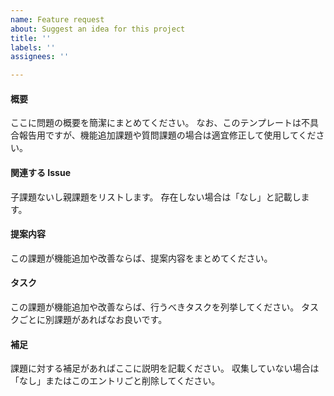 ```yaml
---
name: Feature request
about: Suggest an idea for this project
title: ''
labels: ''
assignees: ''

---
```


<!--

■ タイトルについて

課題のタイトルはリリースノートに反映されます。
句読点は「、。」ではなく「，．」を用いて、課題に対する対応が明示的なタイトルをつけてください。

- 悪い例
    - CI 環境でたまに発生するエラーについて
    - Python ブロックの初期化のタイミングを知る方法
- 良い例
    - CI 環境で低頻度で発生するテストエラーの修正
    - flow::python::Proxy ブロックで flow_python の初期化を待つように修正

■ Assignee

課題の担当者を選択します。
不明な場合は登録者の上長または登録者自身に設定してください。

■ Label について

以下のルールで Label をつけます。

- bug: 不具合、または不具合と思われる場合
- documentation: ドキュメントに関する要望
- duplicate: 同じ内容の課題が既に存在する場合、このラベルを追加してクローズする
- enhancement: 機能追加や改善を行う場合
- good first issue: 初学者向けによく情報がまとまっている場合
- help wanted: 誰かに助けてもらいたい場合
- invalid: 課題をリジェクトする場合（ほとんど使われない）
- question: 仕様等の確認や調査を行う場合
- wontfix: 対応を何も行わない場合、このラベルを追加してクローズする

■ Projects

関連するカンバンへの紐付けを行う場合は設定する

■ Milestone

課題の内容で決定されます。
不明な場合は最も近い未来が期日のマイルストーンを選択してください。

-->

#### 概要

ここに問題の概要を簡潔にまとめてください。
なお、このテンプレートは不具合報告用ですが、機能追加課題や質問課題の場合は適宜修正して使用してください。

#### 関連する Issue

子課題ないし親課題をリストします。
存在しない場合は「なし」と記載します。

#### 提案内容

この課題が機能追加や改善ならば、提案内容をまとめてください。

#### タスク

この課題が機能追加や改善ならば、行うべきタスクを列挙してください。
タスクごとに別課題があればなお良いです。

#### 補足

課題に対する補足があればここに説明を記載ください。
収集していない場合は「なし」またはこのエントリごと削除してください。
